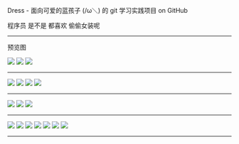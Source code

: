 Dress - 面向可爱的蓝孩子 (/ω＼) 的 git 学习实践项目 on GitHub

程序员 是不是 都喜欢 偷偷女装呢

------------------

预览图

<img src="https://raw.githubusercontent.com/mickeywaley/Dress_yay/refs/heads/main/jonas/01.jpg"/>

<img src="https://raw.githubusercontent.com/mickeywaley/Dress_yay/refs/heads/main/jonas/02.jpg"/>

<img src="https://raw.githubusercontent.com/mickeywaley/Dress_yay/refs/heads/main/jonas/03.jpg"/>

-------------------------

<img src="https://raw.githubusercontent.com/mickeywaley/Dress_yay/refs/heads/main/jonas/04.jpg"/>

<img src="https://raw.githubusercontent.com/mickeywaley/Dress_yay/refs/heads/main/jonas/05.jpg"/>

<img src="https://raw.githubusercontent.com/mickeywaley/Dress_yay/refs/heads/main/jonas/06.jpg"/>

<img src="https://raw.githubusercontent.com/mickeywaley/Dress_yay/refs/heads/main/jonas/07.jpg"/>

------------------------

<img src="https://raw.githubusercontent.com/mickeywaley/Dress_yay/refs/heads/main/jonas/08.jpg"/>

<img src="https://raw.githubusercontent.com/mickeywaley/Dress_yay/refs/heads/main/jonas/09.jpg"/>

<img src="https://raw.githubusercontent.com/mickeywaley/Dress_yay/refs/heads/main/jonas/10.jpg"/>

-----------------------

<img src="https://raw.githubusercontent.com/mickeywaley/Dress_yay/refs/heads/main/jonas/11.jpg"/>

<img src="https://raw.githubusercontent.com/mickeywaley/Dress_yay/refs/heads/main/jonas/12.jpg"/>

<img src="https://raw.githubusercontent.com/mickeywaley/Dress_yay/refs/heads/main/jonas/13.jpg"/>

<img src="https://raw.githubusercontent.com/mickeywaley/Dress_yay/refs/heads/main/jonas/14.jpg"/>

<img src="https://raw.githubusercontent.com/mickeywaley/Dress_yay/refs/heads/main/jonas/15.jpg"/>

<img src="https://raw.githubusercontent.com/mickeywaley/Dress_yay/refs/heads/main/jonas/16.jpg"/>

<img src="https://raw.githubusercontent.com/mickeywaley/Dress_yay/refs/heads/main/jonas/17.jpg"/>

-----------------------
